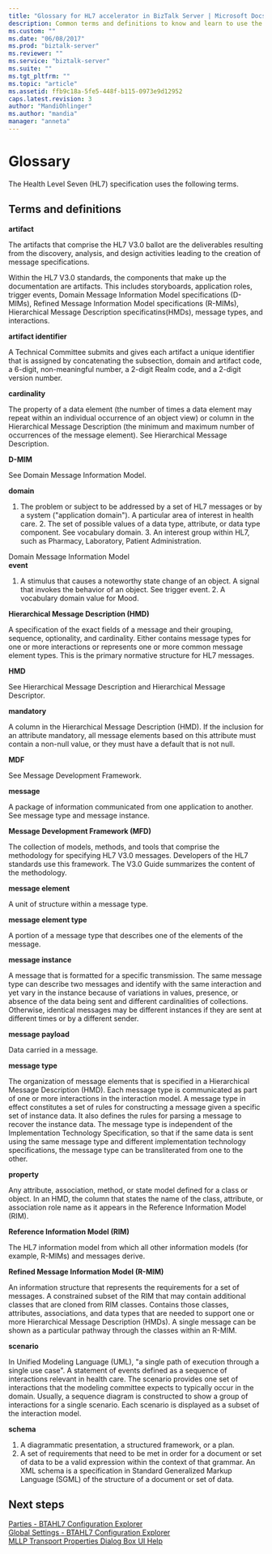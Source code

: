 ```yaml
---
title: "Glossary for HL7 accelerator in BizTalk Server | Microsoft Docs"
description: Common terms and definitions to know and learn to use the BizTalk Accelerator for HL7
ms.custom: ""
ms.date: "06/08/2017"
ms.prod: "biztalk-server"
ms.reviewer: ""
ms.service: "biztalk-server"
ms.suite: ""
ms.tgt_pltfrm: ""
ms.topic: "article"
ms.assetid: ffb9c18a-5fe5-448f-b115-0973e9d12952
caps.latest.revision: 3
author: "MandiOhlinger"
ms.author: "mandia"
manager: "anneta"
---
```

# Glossary
The Health Level Seven (HL7) specification uses the following terms.  

## Terms and definitions
  
 **artifact**  
  
 The artifacts that comprise the HL7 V3.0 ballot are the deliverables resulting from the discovery, analysis, and design activities leading to the creation of message specifications.  
  
 Within the HL7 V3.0 standards, the components that make up the documentation are artifacts. This includes storyboards, application roles, trigger events, Domain Message Information Model specifications (D-MIMs), Refined Message Information Model specifications (R-MIMs), Hierarchical Message Description specificatins(HMDs), message types, and interactions.  
  
 **artifact identifier**  
  
 A Technical Committee submits and gives each artifact a unique identifier that is assigned by concatenating the subsection, domain and artifact code, a 6-digit, non-meaningful number, a 2-digit Realm code, and a 2-digit version number.  
  
 **cardinality**  
  
 The property of a data element (the number of times a data element may repeat within an individual occurrence of an object view) or column in the Hierarchical Message Description (the minimum and maximum number of occurrences of the message element). See Hierarchical Message Description.  
  
 **D-MIM**  
  
 See Domain Message Information Model.  
  
 **domain**  
  
 1. The problem or subject to be addressed by a set of HL7 messages or by a system ("application domain"). A particular area of interest in health care. 2. The set of possible values of a data type, attribute, or data type component. See vocabulary domain. 3. An interest group within HL7, such as Pharmacy, Laboratory, Patient Administration.  
  
 Domain Message Information Model  
 **event**  
  
 1. A stimulus that causes a noteworthy state change of an object. A signal that invokes the behavior of an object. See trigger event. 2. A vocabulary domain value for Mood.  
  
 **Hierarchical Message Description (HMD)**  
  
 A specification of the exact fields of a message and their grouping, sequence, optionality, and cardinality. Either contains message types for one or more interactions or represents one or more common message element types. This is the primary normative structure for HL7 messages.  
  
 **HMD**  
  
 See Hierarchical Message Description and Hierarchical Message Descriptor.  
  
 **mandatory**  
  
 A column in the Hierarchical Message Description (HMD). If the inclusion for an attribute mandatory, all message elements based on this attribute must contain a non-null value, or they must have a default that is not null.  
  
 **MDF**  
  
 See Message Development Framework.  
  
 **message**  
  
 A package of information communicated from one application to another. See message type and message instance.  
  
 **Message Development Framework (MFD)**  
  
 The collection of models, methods, and tools that comprise the methodology for specifying HL7 V3.0 messages. Developers of the HL7 standards use this framework. The V3.0 Guide summarizes the content of the methodology.  
  
 **message element**  
  
 A unit of structure within a message type.  
  
 **message element type**  
  
 A portion of a message type that describes one of the elements of the message.  
  
 **message instance**  
  
 A message that is formatted for a specific transmission. The same message type can describe two messages  and identify with the same interaction and yet vary in the instance because of variations in values, presence, or absence of the data being sent and different cardinalities of collections. Otherwise, identical messages may be different instances if they are sent at different times or by a different sender.  
  
 **message payload**  
  
 Data carried in a message.  
  
 **message type**  
  
 The organization of message elements that is specified in a Hierarchical Message Description (HMD). Each message type is communicated as part of one or more interactions in the interaction model. A message type in effect constitutes a set of rules for constructing a message given a specific set of instance data. It also defines the rules for parsing a message to recover the instance data. The message type is independent of the Implementation Technology Specification, so that if the same data is sent using the same message type and different implementation technology specifications, the message type can be transliterated from one to the other.  
  
 **property**  
  
 Any attribute, association, method, or state model defined for a class or object. In an HMD, the column that states the name of the class, attribute, or association role name as it appears in the Reference Information Model (RIM).  
  
 **Reference Information Model (RIM)**  
  
 The HL7 information model from which all other information models (for example, R-MIMs) and messages derive.  
  
 **Refined Message Information Model (R-MIM)**  
  
 An information structure that represents the requirements for a set of messages. A constrained subset of the RIM that may contain additional classes that are cloned from RIM classes. Contains those classes, attributes, associations, and data types that are needed to support one or more Hierarchical Message Description (HMDs). A single message can be shown as a particular pathway through the classes within an R-MIM.  
  
 **scenario**  
  
 In Unified Modeling Language (UML), "a single path of execution through a single use case". A statement of events defined as a sequence of interactions relevant in health care. The scenario provides one set of interactions that the modeling committee expects to typically occur in the domain. Usually, a sequence diagram is constructed to show a group of interactions for a single scenario. Each scenario is displayed as a subset of the interaction model.  
  
 **schema**  
  
 1. A diagrammatic presentation, a structured framework, or a plan. 
 2. A set of requirements that need to be met in order for a document or set of data to be a valid expression within the context of that grammar. An XML schema is a specification in Standard Generalized Markup Language (SGML) of the structure of a document or set of data.

## Next steps
[Parties - BTAHL7 Configuration Explorer](parties-tab.md)  
[Global Settings - BTAHL7 Configuration Explorer](global-settings-tab.md)  
[MLLP Transport Properties Dialog Box UI Help](mllp-transport-properties-dialog-box-ui-help.md)